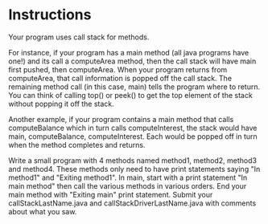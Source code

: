 # Instructions
Your program uses call stack for methods.

For instance, if your program has a main method (all java programs have 
one!) and its call a computeArea method, then the call stack will have 
main first pushed, then computeArea. When your program returns from 
computeArea, that call information is popped off the call stack. The 
remaining method call (in this case, main) tells the program where to 
return. You can think of calling top() or peek() to get the top element 
of the stack without popping it off the stack.

Another example, if your program contains a main method that calls 
computeBalance which in turn calls computeInterest, the stack would have 
main, computeBalance, computeInterest. Each would be popped off in turn 
when the method completes and returns.

Write a small program with 4 methods named method1, method2, method3 and 
method4. These methods only need to have print statements saying "In 
method1" and "Exiting method1". In main, start with a print statement 
"In main method" then call the various methods in various orders. End 
your main method with "Exiting main" print statement. Submit your 
callStackLastName.java and callStackDriverLastName.java with comments 
about what you saw.
